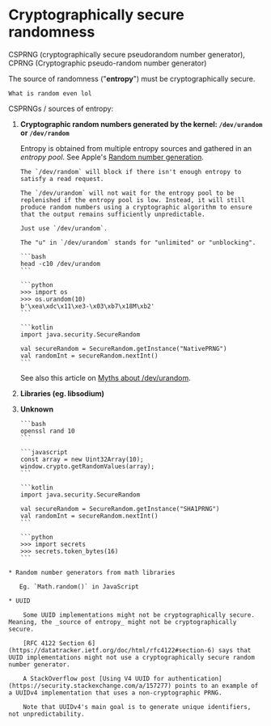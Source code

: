 # Cryptographically secure randomness

CSPRNG (cryptographically secure pseudorandom number generator), CPRNG (Cryptographic pseudo-random number generator)

The source of randomness ("**entropy**") must be cryptographically secure.

~~~admonish question
What is random even lol
~~~

CSPRNGs / sources of entropy:

1. **Cryptographic random numbers generated by the kernel: `/dev/urandom` or `/dev/random`**
  
   Entropy is obtained from multiple entropy sources and gathered in an _entropy pool_. See Apple's [Random number generation](https://support.apple.com/en-sg/guide/security/seca0c73a75b/web).

   ~~~admonish question title="What happens if there isn't enough entropy in the entropy pool?"
   The `/dev/random` will block if there isn't enough entropy to satisfy a read request.

   The `/dev/urandom` will not wait for the entropy pool to be replenished if the entropy pool is low. Instead, it will still produce random numbers using a cryptographic algorithm to ensure that the output remains sufficiently unpredictable.
   ~~~

   ~~~admonish tip
   Just use `/dev/urandom`.
   
   The "u" in `/dev/urandom` stands for "unlimited" or "unblocking".
   ~~~

   ~~~admonish example title="*nix"
   ```bash
   head -c10 /dev/urandom
   ```
   ~~~

   ~~~admonish example title="Python"
   ```python
   >>> import os
   >>> os.urandom(10)
   b'\xea\xdc\x11\xe3-\x03\xb7\x18M\xb2'
   ```
   ~~~

   ~~~admonish example title="JVM"
   ```kotlin
   import java.security.SecureRandom

   val secureRandom = SecureRandom.getInstance("NativePRNG")
   val randomInt = secureRandom.nextInt()
   ```
   ~~~

   See also this article on [Myths about /dev/urandom](https://www.2uo.de/myths-about-urandom/).

2. **Libraries (eg. libsodium)**

3. **Unknown**

   ~~~admonish example title="OpenSSL"
   ```bash
   openssl rand 10
   ```
   ~~~

   ~~~admonish example title="JavaScript"
   ```javascript
   const array = new Uint32Array(10);
   window.crypto.getRandomValues(array);
   ```
   ~~~

   ~~~admonish example title="JVM"
   ```kotlin
   import java.security.SecureRandom

   val secureRandom = SecureRandom.getInstance("SHA1PRNG")
   val randomInt = secureRandom.nextInt()
   ```
   ~~~

   ~~~admonish example title="Python"
   ```python
   >>> import secrets
   >>> secrets.token_bytes(16)
   ```
   ~~~


~~~admonish warning title="Non-cryptographically secure sources"
* Random number generators from math libraries 

   Eg. `Math.random()` in JavaScript

* UUID
    
    Some UUID implementations might not be cryptographically secure. Meaning, the _source of entropy_ might not be cryptographically secure.

    [RFC 4122 Section 6](https://datatracker.ietf.org/doc/html/rfc4122#section-6) says that UUID implementations might not use a cryptographically secure random number generator.

    A StackOverflow post [Using V4 UUID for authentication](https://security.stackexchange.com/a/157277) points to an example of a UUIDv4 implementation that uses a non-cryptographic PRNG.

    Note that UUIDv4's main goal is to generate unique identifiers, not unpredictability.
~~~
